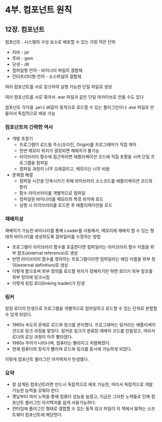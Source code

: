 # 4부. 컴포넌트 원칙

## 12장.  컴포넌트

컴포넌트 : 시스템의 구성 요소로 배포할 수 있는 가장 작은 단위

- 자바  - jar
- 루비 - gem
- 닷넷 - dll
- 컴파일형 언어 - 바이너리 파일의 결합체
- 인터프리터형 언어 - 소스파일의 결합체

여러 컴포넌트를 서로 링크하여 실행 가능한 단일 파일로 생성

여러 컴포넌트를 서로 묶어서 .war  파일과 같은 단일 아카이브로 만들 수도 있다

컴포넌트 각각을 .jar나 dll같이 동적으로 로드할 수 있는 플러그인이나 .exe 파일로 만들어서 독립적으로 배포 가능

### 컴포넌트의 간략한 역사

- 개발 초창기
    - 프로그램이 로드될 주소(오리진, Origin)를 프로그래머가 직접 제어
    - 한번 메모리 위치가 결정되면 재배치가 불가능
    - 라이브러리 함수에 접근하려면 애플리케이션 코드에 직접 포함을 시켜 단일 프로그램을 컴파일
    - 컴파일 과정이 너무 오래걸리고, 메모리는 너무 비쌈
- 문제점 해결
    - 컴파일 시간을 단축시키기 위해 라이브러리 소스코드를 애플리케이션 코드와 분리
    - 함수 라이브러리를 개별적으로 컴파일
    - 컴파일된 바이너리를 메모리의 특정 위치에 로드
    - 실행 시 라이브러리를 로드한 후 애플리케이션을 로드

### 재배치성

재배치가 가능한 바이너리를 통해 Loader를 사용해서, 메모리에 재배치 할 수 있는 형태의 바이너리를 생성하도록 컴파일러를 수정하는 방법

- 프로그램이 라이브러리 함수를 호출한다면 컴파일러는 라이브러리 함수 이름을 외부 참조(external reference)로 생성
- 반면 라이브러리 함수를 정의하는 프로그램이라면 컴파일러는 해당 이름을 외부 정의(external definition)로 생성
- 이렇게 함으로써 외부 정의를 로드할 위치가 정해지기만 하면 로더가 외부 참조를 외부 정의에 링크시킴
- 이렇게 링킹 로더(linking loader)가  탄생

### 링커

링킹  로더의 탄생으로 프로그램을  개별적으로 컴파일하고 로드할 수 있는 단위로 분할할 수 있게 되었다.

- 1960s 속도의 문제로 로드와 링크를 분리했다. 프로그래머는 링커라는 애플리케이션으로 링크 과정을 맡았다. 링커로 링크가 완료된 재배치 코드를 만들었고, 따라서 로더의 로딩 과정이 아주 빨라졌다.
- 1980s 무어가 나타나며, 컴퓨터는 빨라지고 저렴해졌다.
- 현재 컴퓨터와 장치가 빨라져 로드와 링크를 동시에 가능하게 되었다.

이렇게 컴포넌트 플러그인 아키텍처가 탄생했다.

### 요약

- 잘 설계된 컴포넌트라면 반드시 독립적으로 배포 가능한, 따라서 독립적으로 개발 가능한 능력을 갖춰야 한다.
- 옛날부터 여러 노력을 통해 컴퓨터 성능을 높였고, 지금은 그러한 노력들로 인해 컴포넌트 플러그인 아키텍처를 쉽게 사용가능하다.
- 런타임에  플러그인 형태로 결합할 수 있는 동적 링크 파일이 이  책에서 말하는 소프트웨어 컴포넌트에 해당한다.
